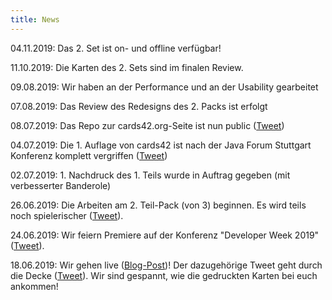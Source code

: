 ```yaml
---
title: News
---
```

04.11.2019: Das 2. Set ist on- und offline verfügbar!

11.10.2019: Die Karten des 2. Sets sind im finalen Review.

09.08.2019: Wir haben an der Performance und an der Usability gearbeitet

07.08.2019: Das Review des Redesigns des 2. Packs ist erfolgt

08.07.2019: Das Repo zur cards42.org-Seite ist nun public ([Tweet](https://twitter.com/cards42org/status/1148626770066886658))

04.07.2019: Die 1. Auflage von cards42 ist nach der Java Forum Stuttgart Konferenz komplett vergriffen ([Tweet](https://twitter.com/cards42org/status/1146805006470979584))

02.07.2019: 1. Nachdruck des 1. Teils wurde in Auftrag gegeben (mit verbesserter Banderole)

26.06.2019: Die Arbeiten am 2. Teil-Pack (von 3) beginnen. Es wird teils noch spielerischer ([Tweet](https://twitter.com/cards42org/status/1143786800365936640)).

24.06.2019: Wir feiern Premiere auf der Konferenz "Developer Week 2019" ([Tweet](https://twitter.com/cards42org/status/1143751284039852032)).

18.06.2019: Wir gehen live ([Blog-Post](https://www.innoq.com/de/articles/2019/06/cards42/))! Der dazugehörige Tweet geht durch die Decke ([Tweet](https://twitter.com/feststelltaste/status/1140965675596468224)). Wir sind gespannt, wie die gedruckten Karten bei euch ankommen!
